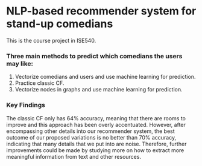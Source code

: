 # NLP-based recommender system for stand-up comedians
This is the course project in ISE540.

### Three main methods to predict which comedians the users may like:
1. Vectorize comedians and users and use machine learning for prediction.
2. Practice classic CF.
3. Vectorize nodes in graphs and use machine learning for prediction.


### Key Findings
The classic CF only has 64% accuracy, meaning that there are rooms to improve and this approach has been overly accentuated. However, after encompassing other details into our recommender system, the best outcome of our proposed variations is no better than 70% accuracy, indicating that many details that we put into are noise. Therefore, further improvements could be made by studying more on how to extract more meaningful information from text and other resources.
